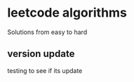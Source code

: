 # leetcode algorithms 

Solutions from easy to hard

## version update

testing to see if its update
